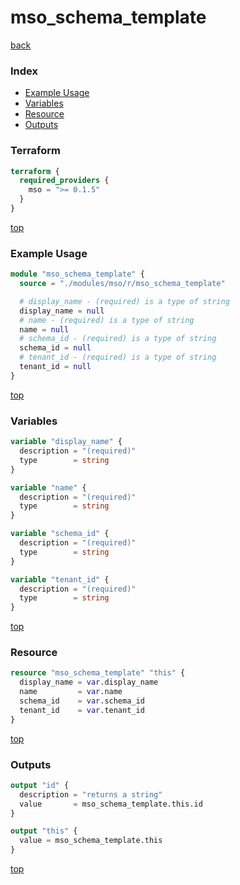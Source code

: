 # mso_schema_template

[back](../mso.md)

### Index

- [Example Usage](#example-usage)
- [Variables](#variables)
- [Resource](#resource)
- [Outputs](#outputs)

### Terraform

```terraform
terraform {
  required_providers {
    mso = ">= 0.1.5"
  }
}
```

[top](#index)

### Example Usage

```terraform
module "mso_schema_template" {
  source = "./modules/mso/r/mso_schema_template"

  # display_name - (required) is a type of string
  display_name = null
  # name - (required) is a type of string
  name = null
  # schema_id - (required) is a type of string
  schema_id = null
  # tenant_id - (required) is a type of string
  tenant_id = null
}
```

[top](#index)

### Variables

```terraform
variable "display_name" {
  description = "(required)"
  type        = string
}

variable "name" {
  description = "(required)"
  type        = string
}

variable "schema_id" {
  description = "(required)"
  type        = string
}

variable "tenant_id" {
  description = "(required)"
  type        = string
}
```

[top](#index)

### Resource

```terraform
resource "mso_schema_template" "this" {
  display_name = var.display_name
  name         = var.name
  schema_id    = var.schema_id
  tenant_id    = var.tenant_id
}
```

[top](#index)

### Outputs

```terraform
output "id" {
  description = "returns a string"
  value       = mso_schema_template.this.id
}

output "this" {
  value = mso_schema_template.this
}
```

[top](#index)